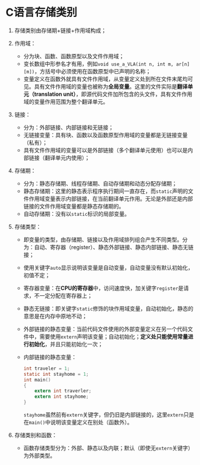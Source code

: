 # C语言存储类别

1. 存储类别由存储期+链接+作用域构成；

2. 作用域：

   * 分为块、函数、函数原型以及文件作用域；
   * 变长数组中形参名才有用，例如`void use_a_VLA(int n, int m, ar[n][m])`，方括号中必须使用在函数原型中已声明的名称；
   * 变量定义在函数外就具有文件作用域，从变量定义处到所在文件末尾均可见。具有文件作用域的变量也被称为**全局变量**。这里的文件实际是**翻译单元（translation unit）**，即源代码文件加所包含的头文件，具有文件作用域的变量作用范围为整个翻译单元。

3. 链接：

   * 分为：外部链接、内部链接和无链接；
   * 无链接变量：具有块、函数以及函数原型作用域的变量都是无链接变量（私有）；
   * 具有文件作用域的变量可以是外部链接（多个翻译单元使用）也可以是内部链接（翻译单元内使用）；

4. 存储期：

   * 分为：静态存储期、线程存储期、自动存储期和动态分配存储期；
   * 静态存储期：这里的静态表示程序执行期间一直存在，而`static`声明的文件作用域变量表示内部链接，在当前翻译单元作用。无论是外部还是内部链接的文件作用域变量都是静态存储期的。
   * 自动存储期：没有以`static`标识的局部变量。

5. 存储类型：

   * 即变量的类型，由存储期、链接以及作用域排列组合产生不同类型。分为：自动、寄存器（register）、静态外部链接、静态内部链接、静态无链接；

   * 使用关键字`auto`显示说明该变量是自动变量，自动变量没有默认初始化，初值不定；

   * 寄存器变量：在**CPU的寄存器**中，访问速度快，加关键字`register`是请求，不一定分配在寄存器上；

   * 静态无链接：即关键字`static`修饰的块作用域变量，自动初始化，静态的意思是在内存中原地不动；

   * 外部链接的静态变量：当前代码文件使用的外部变量定义在另一个代码文件中，需要使用`extern`声明该变量；自动初始化；**定义处只能使用常量进行初始化**，并且只能初始化一次；

   * 内部链接的静态变量：

     ```c
     int traveler = 1;
     static int stayhome = 1;
     int main()
     {
         extern int traverler;
         extern int stayhome;
     }
     ```

     `stayhome`虽然前有`extern`关键字，但仍旧是内部链接的，这里`extern`只是在`main()`中说明该变量定义在别处（函数外）。

6. 存储类别和函数：

   * 函数存储类型分为：外部、静态以及内联；默认（即使无`extern`关键字）为外部类型。

